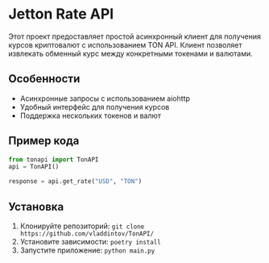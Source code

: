 # Jetton Rate API

Этот проект предоставляет простой асинхронный клиент для получения курсов криптовалют с использованием TON API. Клиент позволяет извлекать обменный курс между конкретными токенами и валютами.

## Особенности

- Асинхронные запросы с использованием aiohttp
- Удобный интерфейс для получения курсов
- Поддержка нескольких токенов и валют

## Пример кода
```python
from tonapi import TonAPI
api = TonAPI()

response = api.get_rate("USD", "TON")
```

## Установка

1. Клонируйте репозиторий: `git clone https://github.com/vladdintov/TonAPI/`
2. Установите зависимости: `poetry install`
3. Запустите приложение: `python main.py`

